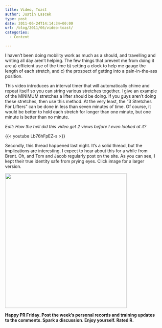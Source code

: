 ```yaml
---
title: Video, Toast
author: Justin Lascek
type: post
date: 2011-06-24T14:14:34+00:00
url: /blog/2011/06/video-toast/
categories:
  - Content

---
```

I haven&#8217;t been doing mobility work as much as a should, and travelling and writing all day aren&#8217;t helping. The few things that prevent me from doing it are a) efficient use of the time b) setting a clock to help me gauge the length of each stretch, and c) the prospect of getting into a pain-in-the-ass position.

This video introduces an interval timer that will automatically chime and repeat itself so you can string various stretches together. I give an example of the MINIMUM stretches a lifter should be doing. If you guys aren&#8217;t doing these stretches, then use this method. At the very least, the &#8220;3 Stretches For Lifters&#8221; can be done in less than seven minutes of time. Of course, it would be better to hold each stretch for longer than one minute, but one minute is better than no minute.
  
_Edit: How the hell did this video get 2 views before I even looked at it?_
  

  
{{< youtube Lb76hFpEZ-s >}}

Secondly, this thread happened last night. It&#8217;s a solid thread, but the implications are interesting. I expect to hear about this for a while from Brent. Oh, and Tom and Jacob regularly post on the site. As you can see, I kept their true identity safe from prying eyes. Click image for a larger version.

[<img data-attachment-id="4652" data-permalink="/blog/2011/06/video-toast/goodtoast/" data-orig-file="/2011/06/goodtoast.jpg" data-orig-size="662,731" data-comments-opened="1" data-image-meta="{&quot;aperture&quot;:&quot;0&quot;,&quot;credit&quot;:&quot;Justin&quot;,&quot;camera&quot;:&quot;&quot;,&quot;caption&quot;:&quot;&quot;,&quot;created_timestamp&quot;:&quot;1308909772&quot;,&quot;copyright&quot;:&quot;&quot;,&quot;focal_length&quot;:&quot;0&quot;,&quot;iso&quot;:&quot;0&quot;,&quot;shutter_speed&quot;:&quot;0&quot;,&quot;title&quot;:&quot;&quot;}" data-image-title="goodtoast" data-image-description="" data-medium-file="/2011/06/goodtoast.jpg" data-large-file="/2011/06/goodtoast.jpg" class="aligncenter size-full wp-image-4652" title="goodtoast" src="/2011/06/goodtoast.jpg" alt="" width="397" height="439" />][1]

**Happy PR Friday. Post the week&#8217;s personal records and training updates to the comments. Spark a discussion. Enjoy yourself. Rated R.**

 [1]: /2011/06/goodtoast.jpg

